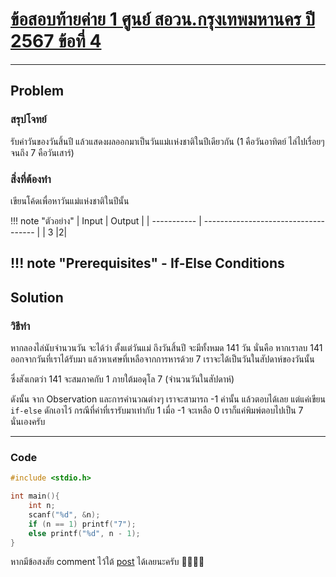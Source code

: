 # [ข้อสอบท้ายค่าย 1 ศูนย์ สอวน.กรุงเทพมหานคร ปี 2567 ข้อที่ 4](https://grader.gchan.moe/problemset/c1_bkk67_4)

---

## Problem

### สรุปโจทย์

รับค่าวันของวันสิ้นปี แล้วแสดงผลออกมาเป็นวันแม่เเห่งชาติในปีเดียวกัน (1 คือวันอาทิตย์ ไล่ไปเรื่อยๆจนถึง 7 คือวันเสาร์)

### สิ่งที่ต้องทำ

เขียนโค้ดเพื่อหาวันแม่แห่งชาติในปีนั้น

!!! note "ตัวอย่าง"
    | Input      | Output                          |
    | ----------- | ------------------------------------ |
    | 3       |2|

!!! note "Prerequisites"
    - If-Else Conditions
---

## Solution

### วิธีทำ

หากลองไล่นับจำนวนวัน จะได้ว่า ตั้งแต่วันแม่ ถึงวันสิ้นปี จะมีทั้งหมด 141 วัน นั่นคือ หากเราลบ 141 ออกจากวันที่เราได้รับมา แล้วหาเศษที่เหลือจากการหารด้วย 7 เราจะได้เป็นวันในสัปดาห์ของวันนั้น

ซึ่งสังเกตว่า 141 จะสมภาคกับ 1 ภายใต้มอดุโล 7 (จำนวนวันในสัปดาห์)

ดังนั้น จาก Observation และการคำนวณต่างๆ เราจะสามารถ -1 ค่านั้น แล้วตอบได้เลย แต่แค่เขียน `if-else` ดักเอาไว้ กรณีที่ค่าที่เรารับมาเท่ากับ 1 เมื่อ -1 จะเหลือ 0 เราก็แค่พิมพ์ตอบไปเป็น 7 นั่นเองครับ

---

### Code

```cpp title="miss_mom.c"
#include <stdio.h>

int main(){
    int n;
    scanf("%d", &n);
    if (n == 1) printf("7");
    else printf("%d", n - 1);
}
```

หากมีข้อสงสัย comment ไว้ใต้ [post](https://web.facebook.com/share/p/1BF9b2z7V9/) ได้เลยนะครับ 🙇‍♂️🙇‍♂️  
